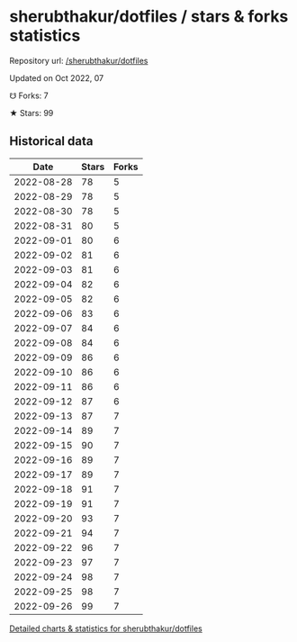 # sherubthakur/dotfiles / stars & forks statistics

Repository url: [/sherubthakur/dotfiles](https://github.com/sherubthakur/dotfiles)

Updated on Oct 2022, 07

☋ Forks: 7

★ Stars: 99

## Historical data
| Date | Stars | Forks |
|------|-------|-------|
| 2022-08-28 | 78 | 5 | 
| 2022-08-29 | 78 | 5 | 
| 2022-08-30 | 78 | 5 | 
| 2022-08-31 | 80 | 5 | 
| 2022-09-01 | 80 | 6 | 
| 2022-09-02 | 81 | 6 | 
| 2022-09-03 | 81 | 6 | 
| 2022-09-04 | 82 | 6 | 
| 2022-09-05 | 82 | 6 | 
| 2022-09-06 | 83 | 6 | 
| 2022-09-07 | 84 | 6 | 
| 2022-09-08 | 84 | 6 | 
| 2022-09-09 | 86 | 6 | 
| 2022-09-10 | 86 | 6 | 
| 2022-09-11 | 86 | 6 | 
| 2022-09-12 | 87 | 6 | 
| 2022-09-13 | 87 | 7 | 
| 2022-09-14 | 89 | 7 | 
| 2022-09-15 | 90 | 7 | 
| 2022-09-16 | 89 | 7 | 
| 2022-09-17 | 89 | 7 | 
| 2022-09-18 | 91 | 7 | 
| 2022-09-19 | 91 | 7 | 
| 2022-09-20 | 93 | 7 | 
| 2022-09-21 | 94 | 7 | 
| 2022-09-22 | 96 | 7 | 
| 2022-09-23 | 97 | 7 | 
| 2022-09-24 | 98 | 7 | 
| 2022-09-25 | 98 | 7 | 
| 2022-09-26 | 99 | 7 | 


[Detailed charts & statistics for sherubthakur/dotfiles](https://reviewgithub.com/rep/sherubthakur/dotfiles)
